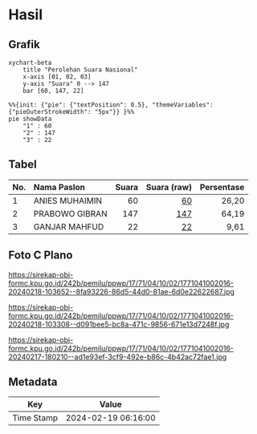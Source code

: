 # Hasil

## Grafik

```mermaid
xychart-beta
    title "Perolehan Suara Nasional"
    x-axis [01, 02, 03]
    y-axis "Suara" 0 --> 147
    bar [60, 147, 22]
```

```mermaid
%%{init: {"pie": {"textPosition": 0.5}, "themeVariables": {"pieOuterStrokeWidth": "5px"}} }%%
pie showData
    "1" : 60
    "2" : 147
    "3" : 22
```

## Tabel

| No. | Nama Paslon    | Suara | Suara (raw) | Persentase |
|:--- |:-------------- | -----:| -----------:| ----------:|
| 1   | ANIES MUHAIMIN | 60    | [60][p-1]   | 26,20      |
| 2   | PRABOWO GIBRAN | 147   | [147][p-2]  | 64,19      |
| 3   | GANJAR MAHFUD  | 22    | [22][p-3]   | 9,61       |


[p-1]: https://github.com/gigit-pemilu/pemilu-2024/blob/main/pilpres/hitung-suara/sub/17-bengkulu/sub/71-kota-bengkulu/sub/04-muara-bangka-hulu/sub/1002-bentiring/sub/016-tps/sub/paslon-1.txt
[p-2]: https://github.com/gigit-pemilu/pemilu-2024/blob/main/pilpres/hitung-suara/sub/17-bengkulu/sub/71-kota-bengkulu/sub/04-muara-bangka-hulu/sub/1002-bentiring/sub/016-tps/sub/paslon-2.txt
[p-3]: https://github.com/gigit-pemilu/pemilu-2024/blob/main/pilpres/hitung-suara/sub/17-bengkulu/sub/71-kota-bengkulu/sub/04-muara-bangka-hulu/sub/1002-bentiring/sub/016-tps/sub/paslon-3.txt

## Foto C Plano

https://sirekap-obj-formc.kpu.go.id/242b/pemilu/ppwp/17/71/04/10/02/1771041002016-20240218-103652--8fa93226-86d5-44d0-81ae-6d0e22622687.jpg

https://sirekap-obj-formc.kpu.go.id/242b/pemilu/ppwp/17/71/04/10/02/1771041002016-20240218-103308--d091bee5-bc8a-471c-9856-671e13d7248f.jpg

https://sirekap-obj-formc.kpu.go.id/242b/pemilu/ppwp/17/71/04/10/02/1771041002016-20240217-180210--ad1e93ef-3cf9-492e-b86c-4b42ac72fae1.jpg


## Metadata

| Key        | Value               |
| ---------- | ------------------- |
| Time Stamp | 2024-02-19 06:16:00 |




